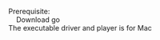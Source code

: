 Prerequisite:</br>
&nbsp;&nbsp;&nbsp;&nbsp;Download go</br>
The executable driver and player is for Mac

